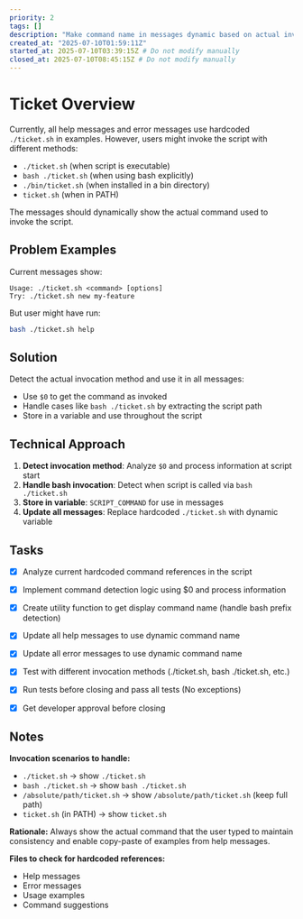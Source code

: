 ```yaml
---
priority: 2
tags: []
description: "Make command name in messages dynamic based on actual invocation method"
created_at: "2025-07-10T01:59:11Z"
started_at: 2025-07-10T03:39:15Z # Do not modify manually
closed_at: 2025-07-10T08:45:15Z # Do not modify manually
---
```


# Ticket Overview

Currently, all help messages and error messages use hardcoded `./ticket.sh` in examples. However, users might invoke the script with different methods:
- `./ticket.sh` (when script is executable)
- `bash ./ticket.sh` (when using bash explicitly)
- `./bin/ticket.sh` (when installed in a bin directory)
- `ticket.sh` (when in PATH)

The messages should dynamically show the actual command used to invoke the script.

## Problem Examples

Current messages show:
```
Usage: ./ticket.sh <command> [options]
Try: ./ticket.sh new my-feature
```

But user might have run:
```bash
bash ./ticket.sh help
```

## Solution

Detect the actual invocation method and use it in all messages:
- Use `$0` to get the command as invoked
- Handle cases like `bash ./ticket.sh` by extracting the script path
- Store in a variable and use throughout the script

## Technical Approach

1. **Detect invocation method**: Analyze `$0` and process information at script start
2. **Handle bash invocation**: Detect when script is called via `bash ./ticket.sh`
3. **Store in variable**: `SCRIPT_COMMAND` for use in messages
4. **Update all messages**: Replace hardcoded `./ticket.sh` with dynamic variable

## Tasks

- [x] Analyze current hardcoded command references in the script
- [x] Implement command detection logic using $0 and process information
- [x] Create utility function to get display command name (handle bash prefix detection)
- [x] Update all help messages to use dynamic command name
- [x] Update all error messages to use dynamic command name
- [x] Test with different invocation methods (./ticket.sh, bash ./ticket.sh, etc.)
- [x] Run tests before closing and pass all tests (No exceptions)
- [x] Get developer approval before closing


## Notes

**Invocation scenarios to handle:**
- `./ticket.sh` → show `./ticket.sh`
- `bash ./ticket.sh` → show `bash ./ticket.sh`
- `/absolute/path/ticket.sh` → show `/absolute/path/ticket.sh` (keep full path)
- `ticket.sh` (in PATH) → show `ticket.sh`

**Rationale:** Always show the actual command that the user typed to maintain consistency and enable copy-paste of examples from help messages.

**Files to check for hardcoded references:**
- Help messages
- Error messages
- Usage examples
- Command suggestions
